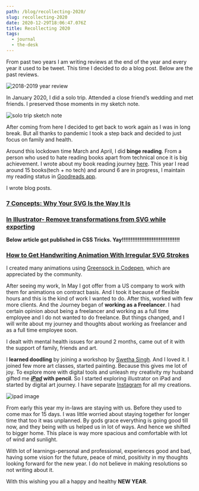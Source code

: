 ```yaml
---
path: /blog/recollecting-2020/
slug: recollecting-2020
date: 2020-12-29T18:06:47.076Z
title: Recollecting 2020
tags:
  - journal
  - the-desk
---
```


From past two years I am writing reviews at the end of the year and every year it used to be tweet. This time I decided to do a blog post. Below are the past reviews.

![2018-2019 year review](/assets/2018-19-review.jpg "2018 and 2019 year review")

In January 2020, I did a solo trip. Attended a close friend’s wedding and met friends. I preserved those moments in my sketch note.

![solo trip sketch note](/assets/solo-trip-sketch-note.jpg "solo trip sketch note")

After coming from here I decided to get back to work again as I was in long break. But all thanks to pandemic I took a step back and decided to just focus on family and health.

Around this lockdown time March and April, I did **binge reading**. From a person who used to hate reading books apart from technical once it is big achievement. I wrote about my book reading journey [here](/blog/my-journey-of-becoming-a-bookworm). This year I read around 15 books(tech + no tech) and around 6 are in progress, I maintain my reading status in [Goodreads app](https://www.goodreads.com/user/show/97302367-trapti-rahangdale).

I wrote blog posts.

### [7 Concepts: Why Your SVG Is the Way It Is](https://soshace.com/7-concepts%e2%80%8awhy-your-svg-is-the-way-it-is/)

### [In Illustrator- Remove transformations from SVG while exporting](https://dev.to/imtraptir/in-illustrator-remove-transformations-from-svg-while-exporting-5050)

**Below article got published in CSS Tricks. Yay!!!!!!!!!!!!!!!!!!!!!!!!!!!!!!!!!**

### [How to Get Handwriting Animation With Irregular SVG Strokes](https://css-tricks.com/how-to-get-handwriting-animation-with-irregular-svg-strokes/)

I created many animations using [Greensock in Codepen](https://codepen.io/collection/DqPvMe), which are appreciated by the community.

After seeing my work, In May I got offer from a US company to work with them for animations on contract basis. And I took it because of flexible hours and this is the kind of work I wanted to do. After this, worked with few more clients. And the Journey began of **working as a Freelancer**. I had certain opinion about being a freelancer and working as a full time employee and I do not wanted to do freelance. But things changed, and I will write about my journey and thoughts about working as freelancer and as a full time employee soon. [](https://www.dropbox.com/scl/fi/g3ifqcyj80tq500nj1qs7/Freelancer-Journey.paper?dl=0&rlkey=9f26y4lbceeahx5n4y9om3x1d)

I dealt with mental health issues for around 2 months, came out of it with the support of family, friends and art.

I **learned doodling** by joining a workshop by [Swetha Singh](https://www.instagram.com/doodleshoodle_/). And I loved it. I joined few more art classes, started painting. Because this gives me lot of joy. To explore more with digital tools and unleash my creativity my husband gifted me **_[iPad](https://www.apple.com/in/ipad/)_ with pencil**. So I started exploring illustrator on iPad and started by digital art journey. I have separate [Instagram](https://www.instagram.com/triptiscreations/) for all my creations.

![ipad image](/assets/ipad-pencil.jpg "ipad image")

From early this year my in-laws are staying with us. Before they used to come max for 15 days. I was little worried about staying together for longer time that too it was unplanned. By gods grace everything is going good till now, and they being with us helped us in lot of ways. And hence we shifted to bigger home. This place is way more spacious and comfortable with lot of wind and sunlight.

With lot of learnings-personal and professional, experiences good and bad, having some vision for the future, peace of mind, positivity in my thoughts looking forward for the new year. I do not believe in making resolutions so not writing about it.

With this wishing you all a happy and healthy **NEW YEAR**.
